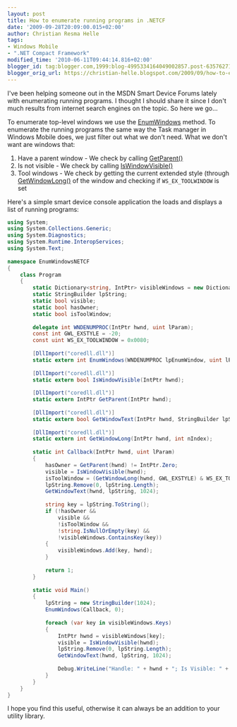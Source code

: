```yaml
---
layout: post
title: How to enumerate running programs in .NETCF
date: '2009-09-28T20:09:00.015+02:00'
author: Christian Resma Helle
tags:
- Windows Mobile
- ".NET Compact Framework"
modified_time: '2010-06-11T09:44:14.816+02:00'
blogger_id: tag:blogger.com,1999:blog-4995334164049002857.post-6357627196105166268
blogger_orig_url: https://christian-helle.blogspot.com/2009/09/how-to-enumerate-running-programs-in.html
---
```


I've been helping someone out in the MSDN Smart Device Forums lately with enumerating running programs. I thought I should share it since I don't much results from internet search engines on the topic. So here we go...  
  
To enumerate top-level windows we use the [EnumWindows](http://msdn.microsoft.com/en-us/library/ms960376.aspx) method. To enumerate the running programs the same way the Task manager in Windows Mobile does, we just filter out what we don't need. What we don't want are windows that:  
  
1. Have a parent window - We check by calling [GetParent()](http://msdn.microsoft.com/en-us/library/ms960750.aspx)  
2. Is not visible - We check by calling [IsWindowVisible()](http://msdn.microsoft.com/en-us/library/ms915286.aspx)  
3. Tool windows - We check by getting the current extended style (through [GetWindowLong()](http://msdn.microsoft.com/en-us/library/ms960886.aspx) of the window and checking if `WS_EX_TOOLWINDOW` is set  
  
Here's a simple smart device console application the loads and displays a list of running programs:

```csharp
using System;
using System.Collections.Generic;
using System.Diagnostics;
using System.Runtime.InteropServices;
using System.Text;
 
namespace EnumWindowsNETCF
{
    class Program
    {
        static Dictionary<string, IntPtr> visibleWindows = new Dictionary<string, IntPtr>();
        static StringBuilder lpString;
        static bool visible;
        static bool hasOwner;
        static bool isToolWindow;
 
        delegate int WNDENUMPROC(IntPtr hwnd, uint lParam);
        const int GWL_EXSTYLE = -20;
        const uint WS_EX_TOOLWINDOW = 0x0080;
 
        [DllImport("coredll.dll")]
        static extern int EnumWindows(WNDENUMPROC lpEnumWindow, uint lParam);
 
        [DllImport("coredll.dll")]
        static extern bool IsWindowVisible(IntPtr hwnd);
 
        [DllImport("coredll.dll")]
        static extern IntPtr GetParent(IntPtr hwnd);
 
        [DllImport("coredll.dll")]
        static extern bool GetWindowText(IntPtr hwnd, StringBuilder lpString, int nMaxCount);
 
        [DllImport("coredll.dll")]
        static extern int GetWindowLong(IntPtr hwnd, int nIndex);
 
        static int Callback(IntPtr hwnd, uint lParam)
        {
            hasOwner = GetParent(hwnd) != IntPtr.Zero;
            visible = IsWindowVisible(hwnd);
            isToolWindow = (GetWindowLong(hwnd, GWL_EXSTYLE) & WS_EX_TOOLWINDOW) != 0;
            lpString.Remove(0, lpString.Length);
            GetWindowText(hwnd, lpString, 1024);
 
            string key = lpString.ToString();
            if (!hasOwner &&
                visible &&
                !isToolWindow &&
                !string.IsNullOrEmpty(key) &&
                !visibleWindows.ContainsKey(key))
            {
                visibleWindows.Add(key, hwnd);
            }
 
            return 1;
        }
 
        static void Main()
        {
            lpString = new StringBuilder(1024);
            EnumWindows(Callback, 0);
 
            foreach (var key in visibleWindows.Keys)
            {
                IntPtr hwnd = visibleWindows[key];
                visible = IsWindowVisible(hwnd);
                lpString.Remove(0, lpString.Length);
                GetWindowText(hwnd, lpString, 1024);
 
                Debug.WriteLine("Handle: " + hwnd + "; Is Visible: " + visible + "; Text: " + lpString);
            }
        }
    }
}
```

I hope you find this useful, otherwise it can always be an addition to your utility library.